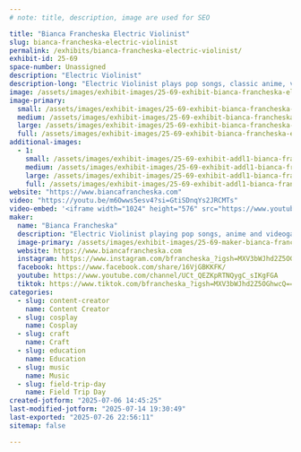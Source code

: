 ```yaml
---
# note: title, description, image are used for SEO

title: "Bianca Francheska Electric Violinist"
slug: bianca-francheska-electric-violinist
permalink: /exhibits/bianca-francheska-electric-violinist/
exhibit-id: 25-69
space-number: Unassigned
description: "Electric Violinist"
description-long: "Electric Violinist plays pop songs, classic anime, videogame music, and original songs!"
image: /assets/images/exhibit-images/25-69-exhibit-bianca-francheska-electric-violinist-img-3694-9583-large.PNG
image-primary: 
  small: /assets/images/exhibit-images/25-69-exhibit-bianca-francheska-electric-violinist-img-3694-9583-small.PNG
  medium: /assets/images/exhibit-images/25-69-exhibit-bianca-francheska-electric-violinist-img-3694-9583-medium.PNG
  large: /assets/images/exhibit-images/25-69-exhibit-bianca-francheska-electric-violinist-img-3694-9583-large.PNG
  full: /assets/images/exhibit-images/25-69-exhibit-bianca-francheska-electric-violinist-img-3694-9583-full.PNG
additional-images: 
  - 1:
    small: /assets/images/exhibit-images/25-69-exhibit-addl1-bianca-francheska-electric-violinist-img-3668-small.jpg
    medium: /assets/images/exhibit-images/25-69-exhibit-addl1-bianca-francheska-electric-violinist-img-3668-medium.jpg
    large: /assets/images/exhibit-images/25-69-exhibit-addl1-bianca-francheska-electric-violinist-img-3668-large.jpg
    full: /assets/images/exhibit-images/25-69-exhibit-addl1-bianca-francheska-electric-violinist-img-3668-full.jpg
website: "https://www.biancafrancheska.com"
video: "https://youtu.be/m6Owws5esv4?si=GtiSDnqYs2JRCMTs"
video-embed: '<iframe width="1024" height="576" src="https://www.youtube.com/embed/m6Owws5esv4?feature=oembed" frameborder="0" allow="accelerometer; autoplay; clipboard-write; encrypted-media; gyroscope; picture-in-picture; web-share" referrerpolicy="strict-origin-when-cross-origin" allowfullscreen title="Bianca Francheska- Andromeda (Official Music Video)"></iframe>'
maker: 
  name: "Bianca Francheska"
  description: "Electric Violinist playing pop songs, anime and videogame music."
  image-primary: /assets/images/exhibit-images/25-69-maker-bianca-francheska-electric-violinist-img-3694-medium.PNG
  website: https://www.biancafrancheska.com
  instagram: https://www.instagram.com/bfrancheska_?igsh=MXV3bWJhd2Z5OGhwcQ==
  facebook: https://www.facebook.com/share/16VjGBKKFK/
  youtube: https://www.youtube.com/channel/UCt_QEZKpRTNQygC_sIKgFGA
  tiktok: https://www.tiktok.com/bfrancheska_?igsh=MXV3bWJhd2Z5OGhwcQ==
categories: 
  - slug: content-creator
    name: Content Creator
  - slug: cosplay
    name: Cosplay
  - slug: craft
    name: Craft
  - slug: education
    name: Education
  - slug: music
    name: Music
  - slug: field-trip-day
    name: Field Trip Day
created-jotform: "2025-07-06 14:45:25"
last-modified-jotform: "2025-07-14 19:30:49"
last-exported: "2025-07-26 22:56:11"
sitemap: false

---
```

